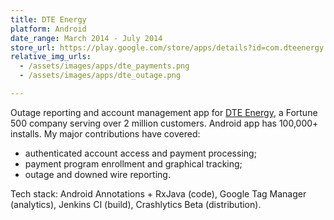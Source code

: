 ```yaml
---
title: DTE Energy
platform: Android
date_range: March 2014 - July 2014
store_url: https://play.google.com/store/apps/details?id=com.dteenergy.mydte&hl=en
relative_img_urls:
  - /assets/images/apps/dte_payments.png
  - /assets/images/apps/dte_outage.png

---
```


Outage reporting and account management app for [DTE Energy](http://www.dteenergy.com), a Fortune 500 company serving over 2 million customers. Android app has 100,000+ installs. My major contributions have covered:

* authenticated account access and payment processing;
* payment program enrollment and graphical tracking;
* outage and downed wire reporting.

Tech stack: Android Annotations + RxJava (code), Google Tag Manager (analytics), Jenkins CI (build), Crashlytics Beta (distribution).